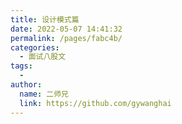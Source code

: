 ```yaml
---
title: 设计模式篇
date: 2022-05-07 14:41:32
permalink: /pages/fabc4b/
categories:
  - 面试八股文
tags:
  - 
author: 
  name: 二师兄
  link: https://github.com/gywanghai
---
```

